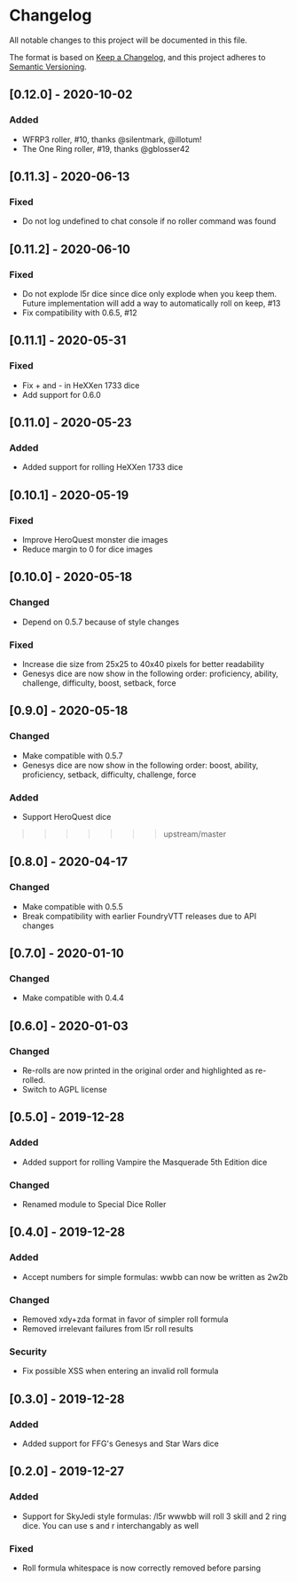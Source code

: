 # Changelog
All notable changes to this project will be documented in this file.

The format is based on [Keep a Changelog](https://keepachangelog.com/en/1.0.0/),
and this project adheres to [Semantic Versioning](https://semver.org/spec/v2.0.0.html).

## [0.12.0] - 2020-10-02
### Added
- WFRP3 roller, #10, thanks @silentmark, @illotum!
- The One Ring roller, #19, thanks @gblosser42

## [0.11.3] - 2020-06-13
### Fixed
- Do not log undefined to chat console if no roller command was found

## [0.11.2] - 2020-06-10
### Fixed
- Do not explode l5r dice since dice only explode when you keep them. Future implementation will add a way to automatically roll on keep, #13
- Fix compatibility with 0.6.5, #12

## [0.11.1] - 2020-05-31
### Fixed
- Fix + and - in HeXXen 1733 dice
- Add support for 0.6.0

## [0.11.0] - 2020-05-23
### Added
- Added support for rolling HeXXen 1733 dice

## [0.10.1] - 2020-05-19
### Fixed

- Improve HeroQuest monster die images
- Reduce margin to 0 for dice images

## [0.10.0] - 2020-05-18
### Changed

- Depend on 0.5.7 because of style changes

### Fixed
- Increase die size from 25x25 to 40x40 pixels for better readability
- Genesys dice are now show in the following order: proficiency, ability, challenge, difficulty, boost, setback, force

## [0.9.0] - 2020-05-18
### Changed
- Make compatible with 0.5.7
- Genesys dice are now show in the following order: boost, ability, proficiency, setback, difficulty, challenge, force 

### Added

- Support HeroQuest dice
>>>>>>> upstream/master

## [0.8.0] - 2020-04-17
### Changed
- Make compatible with 0.5.5
- Break compatibility with earlier FoundryVTT releases due to API changes

## [0.7.0] - 2020-01-10
### Changed
- Make compatible with 0.4.4

## [0.6.0] - 2020-01-03
### Changed
- Re-rolls are now printed in the original order and highlighted as re-rolled.
- Switch to AGPL license

## [0.5.0] - 2019-12-28
### Added
- Added support for rolling Vampire the Masquerade 5th Edition dice

### Changed
- Renamed module to Special Dice Roller

## [0.4.0] - 2019-12-28
### Added
- Accept numbers for simple formulas: wwbb can now be written as 2w2b

### Changed

- Removed xdy+zda format in favor of simpler roll formula
- Removed irrelevant failures from l5r roll results

### Security
- Fix possible XSS when entering an invalid roll formula

## [0.3.0] - 2019-12-28
### Added

- Added support for FFG's Genesys and Star Wars dice


## [0.2.0] - 2019-12-27

### Added

- Support for SkyJedi style formulas: /l5r wwwbb will roll 3 skill and 2 ring dice. You can use s and r interchangably as well

### Fixed

- Roll formula whitespace is now correctly removed before parsing
